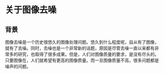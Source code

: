 # 关于图像去噪

## 背景
图像去噪是一个历史很悠久的图像处理问题。悠久到什么程度呢，自从有了图像，就有了去噪。同时，去噪也是一个非常新的话题，原因是尽管去噪一直以来都有非常多的研究，也取得了很多成果。但是，人们对图像质量的要求，是没有尽头的。只要图像在，人们就希望有更高的图像质量。而一旦图像质量不高，很多问题都是噪声的问题。
